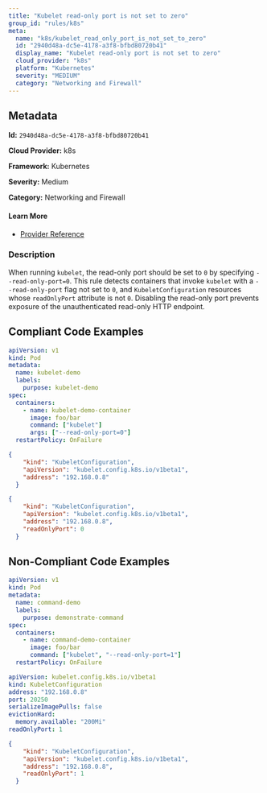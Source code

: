 ```yaml
---
title: "Kubelet read-only port is not set to zero"
group_id: "rules/k8s"
meta:
  name: "k8s/kubelet_read_only_port_is_not_set_to_zero"
  id: "2940d48a-dc5e-4178-a3f8-bfbd80720b41"
  display_name: "Kubelet read-only port is not set to zero"
  cloud_provider: "k8s"
  platform: "Kubernetes"
  severity: "MEDIUM"
  category: "Networking and Firewall"
---
```

## Metadata

**Id:** `2940d48a-dc5e-4178-a3f8-bfbd80720b41`

**Cloud Provider:** k8s

**Framework:** Kubernetes

**Severity:** Medium

**Category:** Networking and Firewall

#### Learn More

 - [Provider Reference](https://kubernetes.io/docs/tasks/inject-data-application/define-command-argument-container/)

### Description

 When running `kubelet`, the read-only port should be set to `0` by specifying `--read-only-port=0`. This rule detects containers that invoke `kubelet` with a `--read-only-port` flag not set to `0`, and `KubeletConfiguration` resources whose `readOnlyPort` attribute is not `0`. Disabling the read-only port prevents exposure of the unauthenticated read-only HTTP endpoint.


## Compliant Code Examples
```yaml
apiVersion: v1
kind: Pod
metadata:
  name: kubelet-demo
  labels:
    purpose: kubelet-demo
spec:
  containers:
    - name: kubelet-demo-container
      image: foo/bar
      command: ["kubelet"]
      args: ["--read-only-port=0"]
  restartPolicy: OnFailure

```

```json
{
    "kind": "KubeletConfiguration",
    "apiVersion": "kubelet.config.k8s.io/v1beta1",
    "address": "192.168.0.8"
  }
```

```json
{
    "kind": "KubeletConfiguration",
    "apiVersion": "kubelet.config.k8s.io/v1beta1",
    "address": "192.168.0.8",
    "readOnlyPort": 0
  }
```
## Non-Compliant Code Examples
```yaml
apiVersion: v1
kind: Pod
metadata:
  name: command-demo
  labels:
    purpose: demonstrate-command
spec:
  containers:
    - name: command-demo-container
      image: foo/bar
      command: ["kubelet", "--read-only-port=1"]
  restartPolicy: OnFailure

```

```yaml
apiVersion: kubelet.config.k8s.io/v1beta1
kind: KubeletConfiguration
address: "192.168.0.8"
port: 20250
serializeImagePulls: false
evictionHard:
  memory.available: "200Mi"
readOnlyPort: 1

```

```json
{
    "kind": "KubeletConfiguration",
    "apiVersion": "kubelet.config.k8s.io/v1beta1",
    "address": "192.168.0.8",
    "readOnlyPort": 1
  }
```